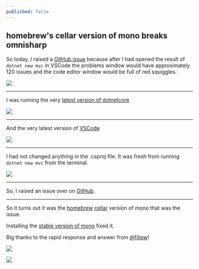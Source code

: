 ```yaml
---
published: false
---
```

## homebrew's cellar version of mono breaks omnisharp

So today, I raised a [GitHub issue](https://github.com/OmniSharp/omnisharp-vscode/issues/3477) because after I had opened the result of `dotnet new mvc` in VSCode the problems window would have approximately 120 issues and the code editor window would be full of red squiggles.

![](https://pbs.twimg.com/media/EMJhNcRXkAEgE_-.jpg)

---

I was running the very [latest version of dotnetcore](https://dotnet.microsoft.com/download/dotnet-core/3.0)

![](https://pbs.twimg.com/media/EMJhyLSWwAIxryE.png)

---

And the very latest version of [VSCode](https://code.visualstudio.com/)

![](https://pbs.twimg.com/media/EMJiAp1WoAA5Y6-.png)

---

I had not changed anything in the .csproj file. It was fresh from running `dotnet new mvc` from the terminal.

![](https://pbs.twimg.com/media/EMOFqFlX0AA2KFt.jpg)

---

So, I raised an issue over on [GitHub](https://github.com/OmniSharp/omnisharp-vscode/issues/3477).

---

So it turns out it was the [homebrew](https://brew.sh/) [cellar](https://docs.brew.sh/Formula-Cookbook) version of mono that was the issue. 

Installing the [stable version of mono](https://www.mono-project.com/download/stable/) fixed it. 

Big thanks to the rapid response and answer from [@filipw](https://github.com/filipw)! 


![](https://pbs.twimg.com/media/EMOMjtmXkAA6BG7.png)


![](https://pbs.twimg.com/media/EMOMjtiW4AAKpZ2.png)
